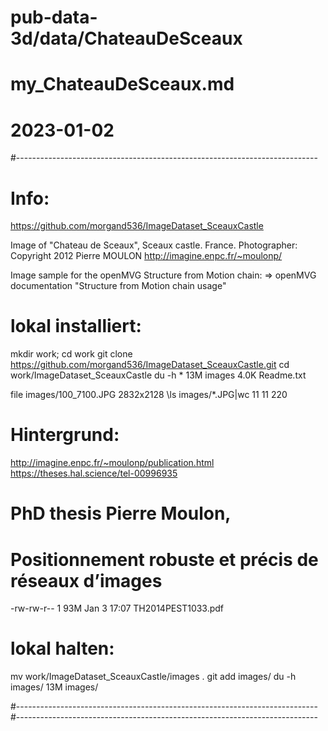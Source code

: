 # pub-data-3d/data/ChateauDeSceaux
# my_ChateauDeSceaux.md
# 2023-01-02
#---------------------------------------------------------------------------
# Info:

https://github.com/morgand536/ImageDataset_SceauxCastle

Image of "Chateau de Sceaux", Sceaux castle. France.
Photographer: Copyright 2012 Pierre MOULON http://imagine.enpc.fr/~moulonp/

Image sample for the openMVG Structure from Motion chain:
=> openMVG documentation "Structure from Motion chain usage"

# lokal installiert:

mkdir work; cd work
git clone https://github.com/morgand536/ImageDataset_SceauxCastle.git
cd work/ImageDataset_SceauxCastle
du -h *
13M 	images
4.0K	Readme.txt

file images/100_7100.JPG
2832x2128
\ls images/*.JPG|wc
     11      11     220

# Hintergrund:

http://imagine.enpc.fr/~moulonp/publication.html
https://theses.hal.science/tel-00996935
# PhD thesis Pierre Moulon, 
# Positionnement robuste et précis de réseaux d’images

-rw-rw-r-- 1   93M Jan  3 17:07 TH2014PEST1033.pdf

# lokal halten:

mv work/ImageDataset_SceauxCastle/images .
git add images/
du -h images/
13M	images/

#---------------------------------------------------------------------------
#---------------------------------------------------------------------------
